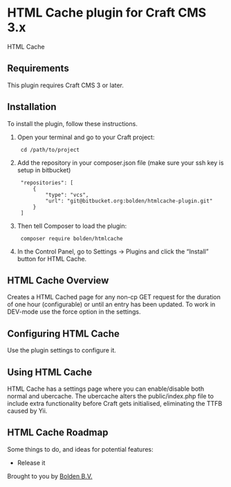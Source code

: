# HTML Cache plugin for Craft CMS 3.x

HTML Cache

## Requirements

This plugin requires Craft CMS 3 or later.

## Installation

To install the plugin, follow these instructions.

 
1. Open your terminal and go to your Craft project:

        cd /path/to/project

2. Add the repository in your composer.json file (make sure your ssh key is setup in bitbucket)

        "repositories": [
            {
                "type": "vcs",
                "url": "git@bitbucket.org:bolden/htmlcache-plugin.git"
            }
        ]
  
3. Then tell Composer to load the plugin:

        composer require bolden/htmlcache

4. In the Control Panel, go to Settings → Plugins and click the “Install” button for HTML Cache.

## HTML Cache Overview

Creates a HTML Cached page for any non-cp GET request for the duration of one hour (configurable) or until an entry has been updated. 
To work in DEV-mode use the force option in the settings.


## Configuring HTML Cache

Use the plugin settings to configure it.

## Using HTML Cache

HTML Cache has a settings page where you can enable/disable both normal and ubercache. The ubercache alters the public/index.php file to include extra functionality before Craft gets initialised, eliminating the TTFB caused by Yii.

## HTML Cache Roadmap

Some things to do, and ideas for potential features:

* Release it

Brought to you by [Bolden B.V.](http://www.bolden.nl)

